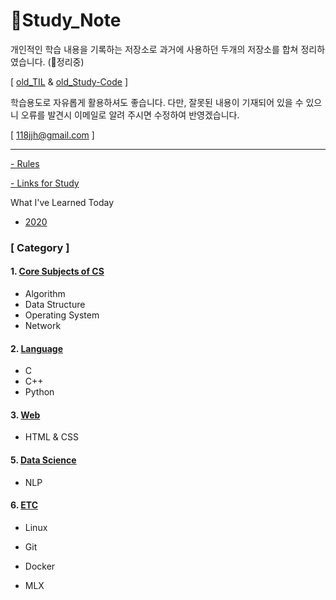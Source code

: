 # 📖Study_Note

개인적인 학습 내용을 기록하는 저장소로 과거에 사용하던 두개의 저장소를 합쳐 정리하였습니다. (🔨정리중)

[ [old_TIL](https://github.com/batboy118/old_TIL) & [old_Study-Code](https://github.com/batboy118/old_Study-Code) ]

학습용도로 자유롭게 활용하셔도 좋습니다. 다만, 잘못된 내용이 기재되어 있을 수 있으니 오류를 발견시 이메일로 알려 주시면 수정하여 반영겠습니다.

[ 118jjh@gmail.com ]

---

[- Rules](rules.md)

[-  Links for Study](LinksForStudy.md)

What I've Learned Today

- [2020](WIL_2020.md)

### [ Category ]

#### 1. [Core Subjects of CS](CS/README.md)

- Algorithm
- Data Structure
- Operating System
- Network


#### 2. [Language](Language/README.md)

- C
- C++
- Python

#### 3. [Web](Web/README.md)

- HTML & CSS

#### 5. [Data Science](Data_science/README.md)

- NLP

#### 6. [ETC](ETC/README.md)

- Linux

- Git
- Docker
- MLX

